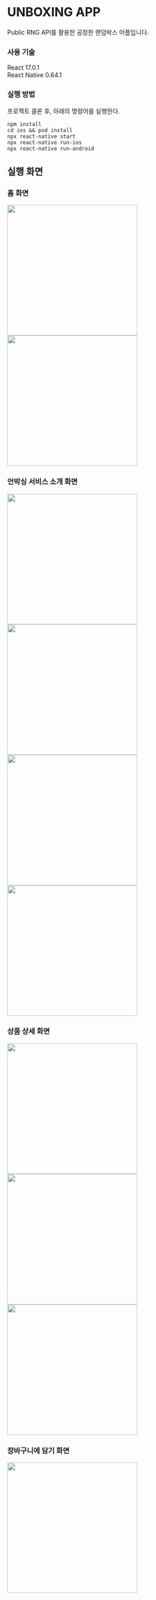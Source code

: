 # UNBOXING APP
Public RNG API를 활용한 공정한 랜덤박스 어플입니다.

### 사용 기술
React 17.0.1   
React Native 0.64.1   

### 실행 방법
프로젝트 클론 후, 아래의 명령어를 실행한다.
~~~
npm install
cd ios && pod install 
npx react-native start
npx react-native run-ios
npx react-native run-android
~~~

## 실행 화면
### 홈 화면
<img src="https://user-images.githubusercontent.com/45932570/129198037-6421f734-2997-45de-8b0f-cb44f72abd9d.png" width="300">
<img src="https://user-images.githubusercontent.com/45932570/129197807-cf2775e7-2b8f-4d4b-b0bd-0e530bbd5043.png" width="300">

### 언박싱 서비스 소개 화면
<img src="https://user-images.githubusercontent.com/45932570/129198785-d75d7b71-1652-4b07-aaff-9b5f2ec7032d.png" width="300">
<img src="https://user-images.githubusercontent.com/45932570/129198842-0afa2c7f-880c-4644-8662-164862d3c3b6.png" width="300">
<img src="https://user-images.githubusercontent.com/45932570/129198918-4b0e1875-813d-4ee1-aa89-2eed7c249858.png" width="300">
<img src="https://user-images.githubusercontent.com/45932570/129198981-f583e01e-799e-4f3a-bec5-4bb4df5f3269.png" width="300">

### 상품 상세 화면
<img src="https://user-images.githubusercontent.com/45932570/129198286-e0f4b136-f740-44c9-9e91-40827e44c01f.png" width="300">
<img src="https://user-images.githubusercontent.com/45932570/129198429-bf5399a9-ee86-4dde-9dbc-b4ed9aa3f1f7.png" width="300">
<img src="https://user-images.githubusercontent.com/45932570/129198536-1f18a22d-7853-435a-b3a4-633af53cabb0.png" width="300">

### 장바구니에 담기 화면
<img src="https://user-images.githubusercontent.com/45932570/129198631-6dfca9cc-66ba-4c6f-be4a-0da14b2fa244.png" width="300">
